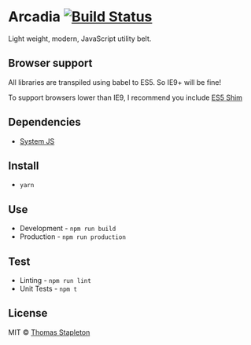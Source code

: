# Arcadia [![Build Status](https://travis-ci.org/tomsta93/arcadia.svg?branch=master)](https://travis-ci.org/tomsta93/arcadia)
Light weight, modern, JavaScript utility belt.

## Browser support

All libraries are transpiled using babel to ES5. So IE9+ will be fine!

To support browsers lower than IE9, I recommend you include [ES5 Shim](https://github.com/es-shims/es5-shim)

## Dependencies

* [System JS](https://github.com/systemjs/systemjs)

## Install
* `yarn`

## Use
* Development - `npm run build`
* Production - `npm run production`

## Test

* Linting - `npm run lint`
* Unit Tests - `npm t`

## License

MIT © [Thomas Stapleton](https://github.com/tomsta93)

